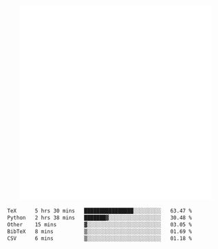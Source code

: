 <div align="center">
    <a href="https://konst.fish">
        <img src="https://raw.githubusercontent.com/konstfish/konstfish/master/fish.svg" alt="Logo" width="450"/>
    </a>
</div>

<!--START_SECTION:waka-->
```text
TeX      5 hrs 30 mins   ████████████████░░░░░░░░░   63.47 % 
Python   2 hrs 38 mins   ███████▓░░░░░░░░░░░░░░░░░   30.48 % 
Other    15 mins         ▓░░░░░░░░░░░░░░░░░░░░░░░░   03.05 % 
BibTeX   8 mins          ▒░░░░░░░░░░░░░░░░░░░░░░░░   01.69 % 
CSV      6 mins          ▒░░░░░░░░░░░░░░░░░░░░░░░░   01.18 % 
```
<!--END_SECTION:waka-->
